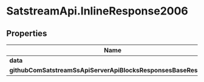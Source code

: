 # SatstreamApi.InlineResponse2006

## Properties
Name | Type | Description | Notes
------------ | ------------- | ------------- | -------------
**data** | [**ResponsesGetFeesResponse**](ResponsesGetFeesResponse.md) |  | [optional] 
**githubComSatstreamSsApiServerApiBlocksResponsesBaseResponse** | [**GithubComSatstreamSsApiServerApiBlocksResponsesBaseResponse**](GithubComSatstreamSsApiServerApiBlocksResponsesBaseResponse.md) |  | [optional] 


